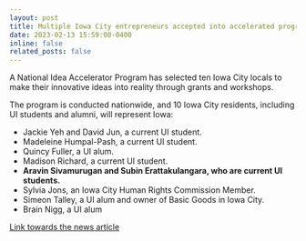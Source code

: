 ```yaml
---
layout: post
title: Multiple Iowa City entrepreneurs accepted into accelerated program
date: 2023-02-13 15:59:00-0400
inline: false
related_posts: false
---
```


A National Idea Accelerator Program has selected ten Iowa City locals to make their innovative ideas into reality through grants and workshops.

The program is conducted nationwide, and 10 Iowa City residents, including UI students and alumni, will represent Iowa:

- Jackie Yeh and David Jun, a current UI student.
- Madeleine Humpal-Pash, a current UI student.
- Quincy Fuller, a UI alum.
- Madison Richard, a current UI student.
- **Aravin Sivamurugan and Subin Erattakulangara, who are current UI students.**
- Sylvia Jons, an Iowa City Human Rights Commission Member.
- Simeon Talley, a UI alum and owner of Basic Goods in Iowa City.
- Brain Nigg, a UI alum

[Link towards the news article](https://dailyiowan.com/2023/02/13/multiple-iowa-city-entrepreneurs-accepted-into-accelerated-program/)